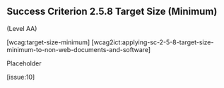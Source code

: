 ## Success Criterion 2.5.8 Target Size (Minimum)

(Level AA)

[wcag:target-size-minimum]
[wcag2ict:applying-sc-2-5-8-target-size-minimum-to-non-web-documents-and-software]

Placeholder

[issue:10]

